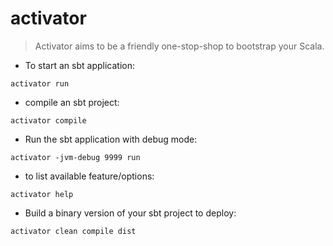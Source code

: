 # activator

> Activator aims to be a friendly one-stop-shop to bootstrap your Scala.

- To start an sbt application:

`activator run`

- compile an sbt project:

`activator compile`

- Run the sbt application with debug mode:

`activator -jvm-debug 9999 run`

- to list available feature/options:

`activator help`

- Build a binary version of your sbt project to deploy:

`activator clean compile dist`
